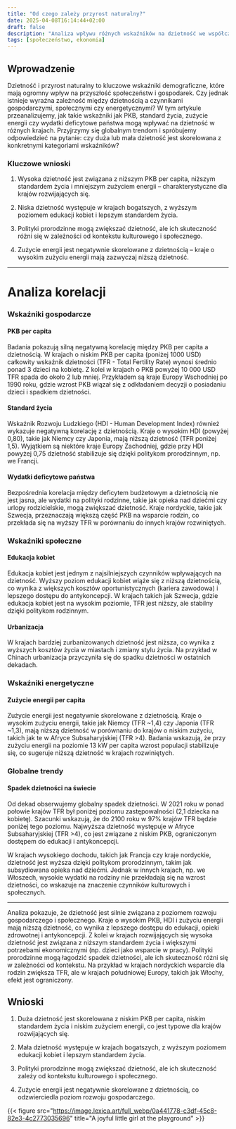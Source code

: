 ```yaml
---
title: "Od czego zależy przyrost naturalny?"
date: 2025-04-08T16:14:44+02:00
draft: false
description: "Analiza wpływu różnych wskaźników na dzietność we współczesnych krajach"
tags: [społeczeństwo, ekonomia]
---
```


## Wprowadzenie

Dzietność i przyrost naturalny to kluczowe wskaźniki demograficzne, które mają ogromny wpływ na przyszłość społeczeństw i gospodarek. Czy jednak istnieje wyraźna zależność między dzietnością a czynnikami gospodarczymi, społecznymi czy energetycznymi? W tym artykule przeanalizujemy, jak takie wskaźniki jak PKB, standard życia, zużycie energii czy wydatki deficytowe państwa mogą wpływać na dzietność w różnych krajach. Przyjrzymy się globalnym trendom i spróbujemy odpowiedzieć na pytanie: czy duża lub mała dzietność jest skorelowana z konkretnymi kategoriami wskaźników?

### Kluczowe wnioski

1. Wysoka dzietność jest związana z niższym PKB per capita, niższym standardem życia i mniejszym zużyciem energii – charakterystyczne dla krajów rozwijających się.

2. Niska dzietność występuje w krajach bogatszych, z wyższym poziomem edukacji kobiet i lepszym standardem życia.

3. Polityki prorodzinne mogą zwiększać dzietność, ale ich skuteczność różni się w zależności od kontekstu kulturowego i społecznego.

4. Zużycie energii jest negatywnie skorelowane z dzietnością – kraje o wysokim zużyciu energii mają zazwyczaj niższą dzietność.

---

# Analiza korelacji

### Wskaźniki gospodarcze

#### PKB per capita

Badania pokazują silną negatywną korelację między PKB per capita a dzietnością. W krajach o niskim PKB per capita (poniżej 1000 USD) całkowity wskaźnik dzietności (TFR - Total Fertility Rate) wynosi średnio ponad 3 dzieci na kobietę. Z kolei w krajach o PKB powyżej 10 000 USD TFR spada do około 2 lub mniej. Przykładem są kraje Europy Wschodniej po 1990 roku, gdzie wzrost PKB wiązał się z odkładaniem decyzji o posiadaniu dzieci i spadkiem dzietności.

#### Standard życia

Wskaźnik Rozwoju Ludzkiego (HDI - Human Development Index) również wykazuje negatywną korelację z dzietnością. Kraje o wysokim HDI (powyżej 0,80), takie jak Niemcy czy Japonia, mają niższą dzietność (TFR poniżej 1,5). Wyjątkiem są niektóre kraje Europy Zachodniej, gdzie przy HDI powyżej 0,75 dzietność stabilizuje się dzięki politykom prorodzinnym, np. we Francji.

#### Wydatki deficytowe państwa

Bezpośrednia korelacja między deficytem budżetowym a dzietnością nie jest jasna, ale wydatki na polityki rodzinne, takie jak opieka nad dziećmi czy urlopy rodzicielskie, mogą zwiększać dzietność. Kraje nordyckie, takie jak Szwecja, przeznaczają większą część PKB na wsparcie rodzin, co przekłada się na wyższy TFR w porównaniu do innych krajów rozwiniętych.

### Wskaźniki społeczne

#### Edukacja kobiet

Edukacja kobiet jest jednym z najsilniejszych czynników wpływających na dzietność. Wyższy poziom edukacji kobiet wiąże się z niższą dzietnością, co wynika z większych kosztów oportunistycznych (kariera zawodowa) i lepszego dostępu do antykoncepcji. W krajach takich jak Szwecja, gdzie edukacja kobiet jest na wysokim poziomie, TFR jest niższy, ale stabilny dzięki politykom rodzinnym.

#### Urbanizacja

W krajach bardziej zurbanizowanych dzietność jest niższa, co wynika z wyższych kosztów życia w miastach i zmiany stylu życia. Na przykład w Chinach urbanizacja przyczyniła się do spadku dzietności w ostatnich dekadach.

### Wskaźniki energetyczne

#### Zużycie energii per capita

Zużycie energii jest negatywnie skorelowane z dzietnością. Kraje o wysokim zużyciu energii, takie jak Niemcy (TFR ~1,4) czy Japonia (TFR ~1,3), mają niższą dzietność w porównaniu do krajów o niskim zużyciu, takich jak te w Afryce Subsaharyjskiej (TFR >4). Badania wskazują, że przy zużyciu energii na poziomie 13 kW per capita wzrost populacji stabilizuje się, co sugeruje niższą dzietność w krajach rozwiniętych.

### Globalne trendy

#### Spadek dzietności na świecie

Od dekad obserwujemy globalny spadek dzietności. W 2021 roku w ponad połowie krajów TFR był poniżej poziomu zastępowalności (2,1 dziecka na kobietę). Szacunki wskazują, że do 2100 roku w 97% krajów TFR będzie poniżej tego poziomu. Najwyższa dzietność występuje w Afryce Subsaharyjskiej (TFR >4), co jest związane z niskim PKB, ograniczonym dostępem do edukacji i antykoncepcji.

W krajach wysokiego dochodu, takich jak Francja czy kraje nordyckie, dzietność jest wyższa dzięki politykom prorodzinnym, takim jak subsydiowana opieka nad dziećmi. Jednak w innych krajach, np. we Włoszech, wysokie wydatki na rodziny nie przekładają się na wzrost dzietności, co wskazuje na znaczenie czynników kulturowych i społecznych.

---

Analiza pokazuje, że dzietność jest silnie związana z poziomem rozwoju gospodarczego i społecznego. Kraje o wysokim PKB, HDI i zużyciu energii mają niższą dzietność, co wynika z lepszego dostępu do edukacji, opieki zdrowotnej i antykoncepcji. Z kolei w krajach rozwijających się wysoka dzietność jest związana z niższym standardem życia i większymi potrzebami ekonomicznymi (np. dzieci jako wsparcie w pracy).
Polityki prorodzinne mogą łagodzić spadek dzietności, ale ich skuteczność różni się w zależności od kontekstu. Na przykład w krajach nordyckich wsparcie dla rodzin zwiększa TFR, ale w krajach południowej Europy, takich jak Włochy, efekt jest ograniczony.

## Wnioski

1. Duża dzietność jest skorelowana z niskim PKB per capita, niskim standardem życia i niskim zużyciem energii, co jest typowe dla krajów rozwijających się.

2. Mała dzietność występuje w krajach bogatszych, z wyższym poziomem edukacji kobiet i lepszym standardem życia.

3. Polityki prorodzinne mogą zwiększać dzietność, ale ich skuteczność zależy od kontekstu kulturowego i społecznego.

4. Zużycie energii jest negatywnie skorelowane z dzietnością, co odzwierciedla poziom rozwoju gospodarczego.

{{< figure src="https://image.lexica.art/full_webp/0a441778-c3df-45c8-82e3-4c2773035696" title="A joyful little girl at the playground" >}}
